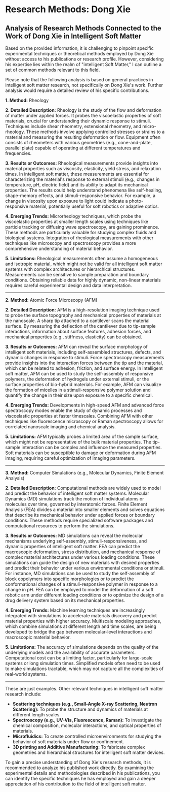 # Research Methods: Dong Xie

## Analysis of Research Methods Connected to the Work of Dong Xie in Intelligent Soft Matter

Based on the provided information, it is challenging to pinpoint specific experimental techniques or theoretical methods employed by Dong Xie without access to his publications or research profile. However, considering his expertise lies within the realm of "intelligent Soft Matter," I can outline a set of common methods relevant to this field. 

Please note that the following analysis is based on general practices in intelligent soft matter research, not specifically on Dong Xie's work.  Further analysis would require a detailed review of his specific contributions.


**1. Method:** Rheology

**2. Detailed Description:**  Rheology is the study of the flow and deformation of matter under applied forces. It probes the viscoelastic properties of soft materials, crucial for understanding their dynamic response to stimuli. Techniques include shear rheometry, extensional rheometry, and micro-rheology.  These methods involve applying controlled stresses or strains to a material and measuring the resulting deformation or flow. Equipment often consists of rheometers with various geometries (e.g., cone-and-plate, parallel plate) capable of operating at different temperatures and frequencies.

**3. Results or Outcomes:** Rheological measurements provide insights into material properties such as viscosity, elasticity, yield stress, and relaxation times.  In intelligent soft matter, these measurements are essential for characterizing the material's response to external stimuli (e.g., changes in temperature, pH, electric field) and its ability to adapt its mechanical properties. The results could help understand phenomena like self-healing, shape-memory effects, and stimuli-responsive behavior. For example, a change in viscosity upon exposure to light could indicate a photo-responsive material, potentially useful for soft robotics or adaptive optics.

**4. Emerging Trends:** Microrheology techniques, which probe the viscoelastic properties at smaller length scales using techniques like particle tracking or diffusing wave spectroscopy, are gaining prominence. These methods are particularly valuable for studying complex fluids and biological systems.  Integration of rheological measurements with other techniques like microscopy and spectroscopy provides a more comprehensive understanding of material behavior.

**5. Limitations:** Rheological measurements often assume a homogeneous and isotropic material, which might not be valid for all intelligent soft matter systems with complex architectures or hierarchical structures.  Measurements can be sensitive to sample preparation and boundary conditions. Obtaining reliable data for highly dynamic, non-linear materials requires careful experimental design and data interpretation.

---


**2. Method:**  Atomic Force Microscopy (AFM)

**2. Detailed Description:** AFM is a high-resolution imaging technique used to probe the surface topography and mechanical properties of materials at the nanoscale. A sharp tip attached to a cantilever scans the material surface. By measuring the deflection of the cantilever due to tip-sample interactions, information about surface features, adhesion forces, and mechanical properties (e.g., stiffness, elasticity) can be obtained.

**3. Results or Outcomes:** AFM can reveal the surface morphology of intelligent soft materials, including self-assembled structures, defects, and dynamic changes in response to stimuli. Force spectroscopy measurements provide insights into the interaction forces between the tip and the material, which can be related to adhesion, friction, and surface energy.  In intelligent soft matter, AFM can be used to study the self-assembly of responsive polymers, the deformation of hydrogels under external stimuli, or the surface properties of bio-hybrid materials. For example, AFM can visualize the formation of micelles in a stimuli-responsive polymer solution and quantify the change in their size upon exposure to a specific chemical.

**4. Emerging Trends:**  Developments in high-speed AFM and advanced force spectroscopy modes enable the study of dynamic processes and viscoelastic properties at faster timescales. Combining AFM with other techniques like fluorescence microscopy or Raman spectroscopy allows for correlated nanoscale imaging and chemical analysis.

**5. Limitations:**  AFM typically probes a limited area of the sample surface, which might not be representative of the bulk material properties. The tip-sample interaction can be complex and influence the measured properties. Soft materials can be susceptible to damage or deformation during AFM imaging, requiring careful optimization of imaging parameters.

---


**3. Method:**  Computer Simulations (e.g., Molecular Dynamics, Finite Element Analysis)

**2. Detailed Description:** Computational methods are widely used to model and predict the behavior of intelligent soft matter systems. Molecular Dynamics (MD) simulations track the motion of individual atoms or molecules over time, governed by interatomic forces. Finite Element Analysis (FEA) divides a material into smaller elements and solves equations that describe its mechanical behavior under applied forces or boundary conditions. These methods require specialized software packages and computational resources to perform the simulations.

**3. Results or Outcomes:** MD simulations can reveal the molecular mechanisms underlying self-assembly, stimuli-responsiveness, and dynamic properties of intelligent soft matter.  FEA can predict the macroscopic deformation, stress distribution, and mechanical response of complex material architectures under various loading conditions. These simulations can guide the design of new materials with desired properties and predict their behavior under various environmental conditions or stimuli. For instance, MD simulations can be used to study the self-assembly of block copolymers into specific morphologies or to predict the conformational changes of a stimuli-responsive polymer in response to a change in pH. FEA can be employed to model the deformation of a soft robotic arm under different loading conditions or to optimize the design of a drug delivery system based on its mechanical properties.

**4. Emerging Trends:** Machine learning techniques are increasingly integrated with simulations to accelerate materials discovery and predict material properties with higher accuracy. Multiscale modeling approaches, which combine simulations at different length and time scales, are being developed to bridge the gap between molecular-level interactions and macroscopic material behavior.

**5. Limitations:** The accuracy of simulations depends on the quality of the underlying models and the availability of accurate parameters.  Computational cost can be a limiting factor, particularly for large-scale systems or long simulation times.  Simplified models often need to be used to make simulations tractable, which may not capture all the complexities of real-world systems.


---


These are just examples. Other relevant techniques in intelligent soft matter research include:

* **Scattering techniques (e.g., Small-Angle X-ray Scattering, Neutron Scattering):** To probe the structure and dynamics of materials at different length scales.
* **Spectroscopy (e.g., UV-Vis, Fluorescence, Raman):** To investigate the chemical composition, molecular interactions, and optical properties of materials.
* **Microfluidics:** To create controlled microenvironments for studying the behavior of soft materials under flow or confinement.
* **3D printing and Additive Manufacturing:** To fabricate complex geometries and hierarchical structures for intelligent soft matter devices.


To gain a precise understanding of Dong Xie's research methods, it is recommended to analyze his published work directly. By examining the experimental details and methodologies described in his publications, you can identify the specific techniques he has employed and gain a deeper appreciation of his contribution to the field of intelligent soft matter. 
